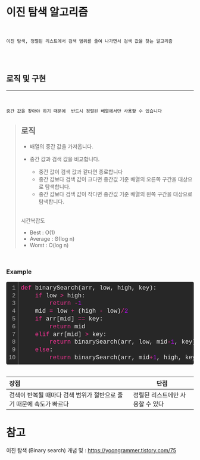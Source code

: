 # 이진 탐색 알고리즘

<br/>

    이진 탐색, 정렬된 리스트에서 검색 범위를 줄여 나가면서 검색 값을 찾는 알고리즘

<br/>

<br/>
<h2><b>로직 및 구현</b></h2>
<hr><br/>

    중간 값을 찾아야 하기 때문에  반드시 정렬된 배열에서만 사용할 수 있습니다

> ## 로직
>
> - 배열의 중간 값을 가져옵니다.
> - 중간 값과 검색 값을 비교합니다.
>
>   - 중간 값이 검색 값과 같다면 종료합니다
>   - 중간 값보다 검색 값이 크다면 중간값 기준 배열의 오른쪽 구간을 대상으로 탐색합니다.
>   - 중간 값보다 검색 값이 작다면 중간값 기준 배열의 왼쪽 구간을 대상으로 탐색합니다.
>
>   <br/>
>
> 시간복잡도
>
> - Best : O(1)
> - Average : Θ(log n)
> - Worst : O(log n)

<br/>
<h3>Example</h3>
<div class="colorscripter-code" style="color:#f0f0f0;font-family:Consolas, 'Liberation Mono', Menlo, Courier, monospace !important; position:relative !important;overflow:auto"><table class="colorscripter-code-table" style="margin:0;padding:0;border:none;background-color:#272727;border-radius:4px;" cellspacing="0" cellpadding="0"><tr><td style="padding:6px;border-right:2px solid #4f4f4f"><div style="margin:0;padding:0;word-break:normal;text-align:right;color:#aaa;font-family:Consolas, 'Liberation Mono', Menlo, Courier, monospace !important;line-height:130%"><div style="line-height:130%">1</div><div style="line-height:130%">2</div><div style="line-height:130%">3</div><div style="line-height:130%">4</div><div style="line-height:130%">5</div><div style="line-height:130%">6</div><div style="line-height:130%">7</div><div style="line-height:130%">8</div><div style="line-height:130%">9</div><div style="line-height:130%">10</div></div></td><td style="padding:6px 0;text-align:left"><div style="margin:0;padding:0;color:#f0f0f0;font-family:Consolas, 'Liberation Mono', Menlo, Courier, monospace !important;line-height:130%"><div style="padding:0 6px; white-space:pre; line-height:130%"><span style="color:#ff3399">def</span>&nbsp;binarySearch(arr,&nbsp;low,&nbsp;high,&nbsp;key):</div><div style="padding:0 6px; white-space:pre; line-height:130%">&nbsp;&nbsp;&nbsp;&nbsp;<span style="color:#ff3399">if</span>&nbsp;low&nbsp;<span style="color:#0086b3"></span><span style="color:#ff3399">&gt;</span>&nbsp;high:</div><div style="padding:0 6px; white-space:pre; line-height:130%">&nbsp;&nbsp;&nbsp;&nbsp;&nbsp;&nbsp;&nbsp;&nbsp;<span style="color:#ff3399">return</span>&nbsp;<span style="color:#0086b3"></span><span style="color:#ff3399">-</span><span style="color:#c10aff">1</span></div><div style="padding:0 6px; white-space:pre; line-height:130%">&nbsp;&nbsp;&nbsp;&nbsp;mid&nbsp;<span style="color:#0086b3"></span><span style="color:#ff3399">=</span>&nbsp;low&nbsp;<span style="color:#0086b3"></span><span style="color:#ff3399">+</span>&nbsp;(high&nbsp;<span style="color:#0086b3"></span><span style="color:#ff3399">-</span>&nbsp;low)<span style="color:#0086b3"></span><span style="color:#ff3399">/</span><span style="color:#c10aff">2</span></div><div style="padding:0 6px; white-space:pre; line-height:130%">&nbsp;&nbsp;&nbsp;&nbsp;<span style="color:#ff3399">if</span>&nbsp;arr[mid]&nbsp;<span style="color:#0086b3"></span><span style="color:#ff3399">=</span><span style="color:#0086b3"></span><span style="color:#ff3399">=</span>&nbsp;key:</div><div style="padding:0 6px; white-space:pre; line-height:130%">&nbsp;&nbsp;&nbsp;&nbsp;&nbsp;&nbsp;&nbsp;&nbsp;<span style="color:#ff3399">return</span>&nbsp;mid</div><div style="padding:0 6px; white-space:pre; line-height:130%">&nbsp;&nbsp;&nbsp;&nbsp;<span style="color:#ff3399">elif</span>&nbsp;arr[mid]&nbsp;<span style="color:#0086b3"></span><span style="color:#ff3399">&gt;</span>&nbsp;key:</div><div style="padding:0 6px; white-space:pre; line-height:130%">&nbsp;&nbsp;&nbsp;&nbsp;&nbsp;&nbsp;&nbsp;&nbsp;<span style="color:#ff3399">return</span>&nbsp;binarySearch(arr,&nbsp;low,&nbsp;mid<span style="color:#0086b3"></span><span style="color:#ff3399">-</span><span style="color:#c10aff">1</span>,&nbsp;key)</div><div style="padding:0 6px; white-space:pre; line-height:130%">&nbsp;&nbsp;&nbsp;&nbsp;<span style="color:#ff3399">else</span>:</div><div style="padding:0 6px; white-space:pre; line-height:130%">&nbsp;&nbsp;&nbsp;&nbsp;&nbsp;&nbsp;&nbsp;&nbsp;<span style="color:#ff3399">return</span>&nbsp;binarySearch(arr,&nbsp;mid<span style="color:#0086b3"></span><span style="color:#ff3399">+</span><span style="color:#c10aff">1</span>,&nbsp;high,&nbsp;key)</div></div></td><td style="vertical-align:bottom;padding:0 2px 4px 0"><a href="http://colorscripter.com/info#e" target="_blank" style="text-decoration:none;color:white"><span style="font-size:9px;word-break:normal;background-color:#4f4f4f;color:white;border-radius:10px;padding:1px">cs</span></a></td></tr></table></div>
<br>

| 장점                                                                | 단점                             |
| :------------------------------------------------------------------ | -------------------------------- |
| 검색이 반복될 때마다 검색 범위가 절반으로 줄기 때문에 속도가 빠르다 | 정렬된 리스트에만 사용할 수 있다 |

# 참고

이진 탐색 (Binary search) 개념 및 : https://yoongrammer.tistory.com/75

